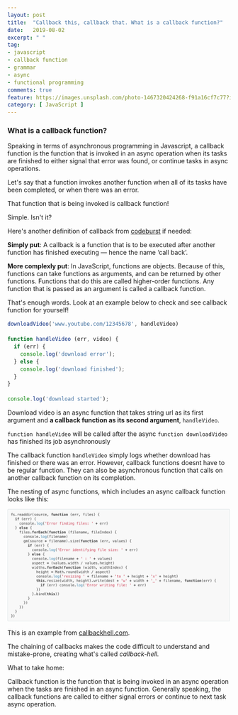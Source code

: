 ```yaml
---
layout: post
title:  "Callback this, callback that. What is a callback function?"
date:   2019-08-02
excerpt: " "
tag:
- javascript
- callback function
- grammar
- async
- functional programming
comments: true
feature: https://images.unsplash.com/photo-1467320424268-f91a16cf7c77?ixlib=rb-1.2.1&ixid=eyJhcHBfaWQiOjEyMDd9&auto=format&fit=crop&w=1500&q=80
category: [ JavaScript ]
---
```


### What is a callback function?

Speaking in terms of asynchronous programming in Javascript, a callback function is the function that is invoked in an async operation when its tasks are finished to either signal that error was found, or continue tasks in async operations.

Let's say that a function invokes another function when all of its tasks have been completed, or when there was an error.

That function that is being invoked is callback function! 

Simple. Isn't it?

Here's another definition of callback from [codeburst](https://codeburst.io/javascript-what-the-heck-is-a-callback-aba4da2deced) if needed:

**Simply put**: A callback is a function that is to be executed after another function has finished executing — hence the name ‘call back’.  

**More complexly put**: In JavaScript, functions are objects. Because of this, functions can take functions as arguments, and can be returned by other functions. Functions that do this are called higher-order functions. Any function that is passed as an argument is called a callback function.

That's enough words. Look at an example below to check and see callback function for yourself!

```js
downloadVideo('www.youtube.com/12345678', handleVideo)

function handleVideo (err, video) {
  if (err) {
    console.log('download error');
  } else {
    console.log('download finished');
  }
}

console.log('download started');
```

Download video is an async function that takes string url as its first argument and **a callback function as its second argument**, `handleVideo`.

`function handleVideo` will be called after the async `function downloadVideo` has finished its job asynchronously

The callback function `handleVideo` simply logs whether download has finished or there was an error. However, callback functions doesnt have to be regular function. They can also be asynchronous function that calls on another callback function on its completion.

The nesting of async functions, which includes an async callback function looks like this:

<img src="../assets/postimg/callbackhell.com.png" width="900">

This is an example from [callbackhell.com](www.callbackhell.com).  

The chaining of callbacks makes the code difficult to understand and mistake-prone, creating what's called *callback-hell.*

What to take home:

Callback function is the function that is being invoked in an async operation when the tasks are finished in an async function. Generally speaking, the callback functions are called to either signal errors or continue to next task async operation.


